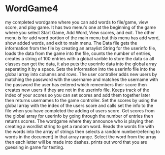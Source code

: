# WordGame4
my completed wordgame where you can add words to file/game, view score, and play game. It has two menu's one at the beginning of the game where you select Start Game, Add Word, View scores, and exit. The other menu is for add word portion of the main menu but this menu has add word, show added words, and exit to main menu. The Data file gets the information from the file by creating an arraylist String for the userinfo file, loads the data from the game into the file, counts the number of entries, creates a string of 100 entries with a global varible to store the data so all classes can get the data, it also puts the userinfo data into the global array seperating it by a space. Sets the information into the userinfo file into the global array into columns and rows.  The user controller adds new users by matching the password with the username and matches the username with the password the user has entered which remembers their score then creates new users if they are not in the userinfo file.  Keeps track of the index of your scores so you can set scores and add them together later then returns usernames to the game controller. Set the scores by using the global array with the index of the users score and calls set the info to the file when you have completed the adding of users score. Get scores from the global array for userinfo by going through the number of entries then returns scores. The wordgame where they announce who is playing then creating a wordlist string to get a random word. Reads the words file with the words into the array of strings then selects a random number(refering to words in the document) in that array range. Select the word from the array then each letter will be made into dashes. prints out word that you are guessing in game for testing. 
